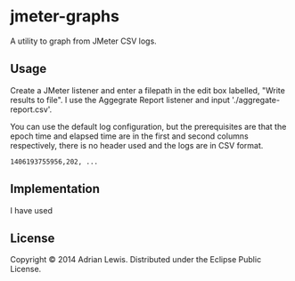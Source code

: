 # jmeter-graphs

A utility to graph from JMeter CSV logs.

## Usage

Create a JMeter listener and enter a filepath in the edit box labelled, "Write results to file". I use the Aggegrate Report listener and input './aggregate-report.csv'.

You can use the default log configuration, but the prerequisites are that the epoch time and elapsed time are in the first and second columns respectively, there is no header used and the logs are in CSV format. 

```log
1406193755956,202, ...
```

## Implementation 

I have used 



## License

Copyright © 2014 Adrian Lewis. Distributed under the Eclipse Public License.
